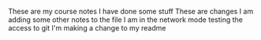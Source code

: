 These are my course notes
I have done some stuff
These are changes
I am adding some other notes to the file
I am in the network mode
testing the access to git
I'm making a change to my readme
